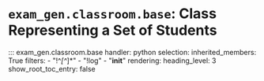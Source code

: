 # `exam_gen.classroom.base`: Class Representing a Set of Students

::: exam_gen.classroom.base
    handler: python
    selection:
      inherited_members: True
      filters:
        - "!^_[^_]*"
        - "!log"
        - "__init__"
    rendering:
      heading_level: 3
      show_root_toc_entry: false
